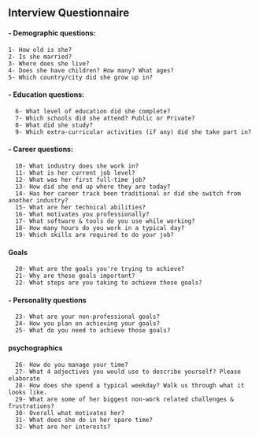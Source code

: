 ## Interview Questionnaire 

#### - Demographic questions:

    1- How old is she?
    2- Is she married?
    3- Where does she live?
    4- Does she have children? How many? What ages?
    5- Which country/city did she grow up in?

#### - Education questions:

      6- What level of education did she complete?
      7- Which schools did she attend? Public or Private?
      8- What did she study?
      9- Which extra-curricular activities (if any) did she take part in?

#### - Career questions:

      10- What industry does she work in?
      11- What is her current job level?
      12- What was her first full-time job?
      13- How did she end up where they are today?
      14- Has her career track been traditional or did she switch from another industry?
      15- What are her technical abilities?
      16- What motivates you professionally?
      17- What software & tools do you use while working?
      18- How many hours do you work in a typical day?
      19- Which skills are required to do your job?
             
#### Goals

      20- What are the goals you're trying to achieve?
      21- Why are these goals important? 
      22- What steps are you taking to achieve these goals?
      
#### - Personality questions      
      
      23- What are your non-professional goals?
      24- How you plan on achieving your goals?
      25- What do you need to achieve those goals?
    
 #### psychographics 
      26- How do you manage your time?
      27- What 4 adjectives you would use to describe yourself? Please elaborate
      28- How does she spend a typical weekday? Walk us through what it looks like.
      29- What are some of her biggest non-work related challenges & frustrations?
      30- Overall what motivates her?
      31- What does she do in her spare time?
      32- What are her interests?
    
      
